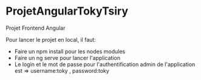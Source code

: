 # ProjetAngularTokyTsiry
Projet Frontend Angular

Pour lancer le projet en local, il faut:
- Faire un npm install pour les nodes modules
- Faire un ng serve pour lancer l'application
- Le login et le mot de passe pour l'authentification admin de l'application est => username:toky , password:toky
